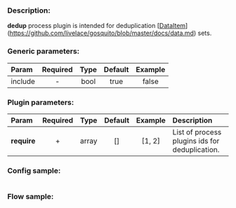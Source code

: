 ### Description:

**dedup** process plugin is intended for deduplication
[[DataItem](https://github.com/livelace/gosquito/blob/master/docs/data.md)](https://github.com/livelace/gosquito/blob/master/docs/data.md) sets.


### Generic parameters:

| Param   | Required | Type | Default | Example |
|:--------|:--------:|:----:|:-------:|:-------:|
| include |    -     | bool |  true   |  false  |


### Plugin parameters:

| Param       | Required | Type  | Default | Example | Description                                    |
|:------------|:--------:|:-----:|:-------:|:-------:|:-----------------------------------------------|
| **require** |    +     | array |   []    | [1, 2]  | List of process plugins ids for deduplication. |

### Config sample:

```toml

```

### Flow sample:

```yaml
```

